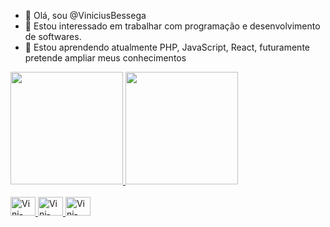 - 👋 Olá, sou @ViniciusBessega
- 👀 Estou interessado em trabalhar com programação e desenvolvimento de softwares.
- 🌱 Estou aprendendo atualmente PHP, JavaScript, React, futuramente pretende ampliar meus conhecimentos

 <div>
    <a href="https://linktr.ee/viniciusbessega">
    <img height="180em" src="https://github-readme-stats.vercel.app/api?username=viniciusbessega&show_icons=true&theme=chartreuse-dark&include_all_commits=true%count_private=true" />
     <img height="180em" src="https://github-readme-stats.vercel.app/api/top-langs/?username=viniciusbessega&layout-compact&theme=chartreuse-dark&langs_count=16" />
 </div>
 <div style="display: incline_block"><br>
     <img aling="center" alt="Vini-HTML" height="30" width="40" src="https://cdn.jsdelivr.net/gh/devicons/devicon/icons/html5/html5-original.svg"/>
     <img aling="center" alt="Vini-HTML" height="30" width="40" src="https://cdn.jsdelivr.net/gh/devicons/devicon/icons/css3/css3-original.svg" />
     <img aling="center" alt="Vini-HTML" height="30" width="40"src="https://cdn.jsdelivr.net/gh/devicons/devicon/icons/javascript/javascript-original.svg" />
 </div>
